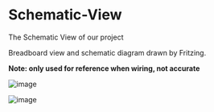 # Schematic-View
The Schematic View of our project

Breadboard view and schematic diagram drawn by Fritzing.

**Note: only used for reference when wiring, not accurate**

![image](https://user-images.githubusercontent.com/49462534/115157737-cd91a900-a082-11eb-9649-104e314062d9.png)

![image](https://user-images.githubusercontent.com/49462534/115157722-c074ba00-a082-11eb-8217-be66c809b7d3.png)
